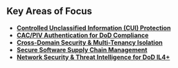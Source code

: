 ## **Key Areas of Focus**

- **[Controlled Unclassified Information (CUI) Protection](./Controlled_Unclassified_Information.md)**
- **[CAC/PIV Authentication for DoD Compliance](./CAC_PIV_Auth.md)**
- **[Cross-Domain Security & Multi-Tenancy Isolation](./Cross_Domain_Security.md)**
- **[Secure Software Supply Chain Management](./Secure_Software_Supply_Chain_Management.md)**
- **[Network Security & Threat Intelligence for DoD IL4+](./Network_Security_Threat_Intelligence.md)**